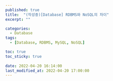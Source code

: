 ```yaml
---
published: true
title:  "(작성중)[Database] RDBMS와 NoSQL의 차이"
excerpt: ""

categories:
  - Database
tags:
  - [Database, RDBMS, MySQL, NoSQL]

toc: true
toc_sticky: true
 
date: 2022-04-20 16:14:00
last_modified_at: 2022-04-20 17:00:00
---
```





<br>

<br>
